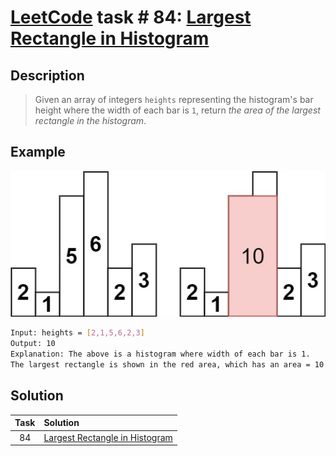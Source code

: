 # [LeetCode][leetcode] task # 84: [Largest Rectangle in Histogram][task]

Description
-----------

> Given an array of integers `heights` representing the histogram's bar height
> where the width of each bar is `1`, return _the area of the largest rectangle in the histogram_.

Example
-------

![histogram.png](image/histogram.png)

```sh
Input: heights = [2,1,5,6,2,3]
Output: 10
Explanation: The above is a histogram where width of each bar is 1.
The largest rectangle is shown in the red area, which has an area = 10 units.
```

Solution
--------

| Task | Solution                                   |
|:----:|:-------------------------------------------|
|  84  | [Largest Rectangle in Histogram][solution] |


[leetcode]: <http://leetcode.com/>
[task]: <https://leetcode.com/problems/largest-rectangle-in-histogram/>
[solution]: <https://github.com/wellaxis/witalis-jkit/blob/main/module/tasks/src/main/java/com/witalis/jkit/tasks/core/task/leetcode/h1/p84/option/Practice.java>
